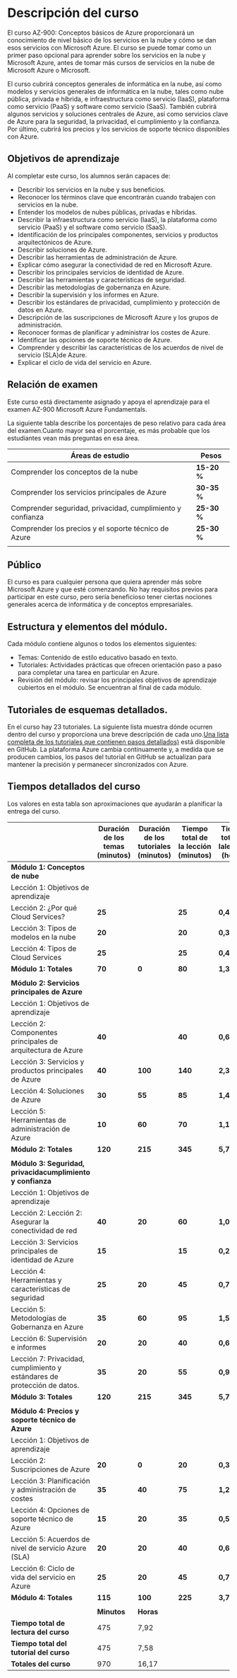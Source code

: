 # Descripción del curso 

El curso AZ-900: Conceptos básicos de Azure proporcionará un conocimiento de nivel básico de los servicios en la nube y cómo se dan esos servicios con Microsoft
Azure. El curso se puede tomar como un primer paso opcional para aprender sobre los servicios en la nube y Microsoft Azure, antes de tomar más cursos de servicios en la
nube de Microsoft Azure o Microsoft. 

El curso cubrirá conceptos generales de informática en la nube, así como modelos y servicios generales de informática en la nube, tales como nube pública, privada e
híbrida, e infraestructura como servicio (IaaS), plataforma como servicio (PaaS) y software como servicio (SaaS). 
También cubrirá algunos servicios y soluciones centrales de Azure, así como servicios clave de Azure para la seguridad, la privacidad, el cumplimiento y la confianza. Por
último, cubrirá los precios y los servicios de soporte técnico disponibles con Azure. 

##  Objetivos de aprendizaje 

Al completar este curso, los alumnos serán capaces de:

- Describir los servicios en la nube y sus beneficios.
- Reconocer los términos clave que encontrarán cuando trabajen con servicios en la nube.
- Entender los modelos de nubes públicas, privadas e híbridas.
- Describir la infraestructura como servicio (IaaS), la plataforma como servicio (PaaS) y el software como servicio (SaaS).
- Identificación de los principales componentes, servicios y productos arquitectónicos de Azure.
- Describir soluciones de Azure.  
- Describir las herramientas de administración de Azure.
- Explicar cómo asegurar la conectividad de red en Microsoft Azure.
- Describir los principales servicios de identidad de Azure.
- Describir las herramientas y características de seguridad.
- Describir las metodologías de gobernanza en Azure.
- Describir la supervisión y los informes en Azure.
- Describir los estándares de privacidad, cumplimiento y protección de datos en Azure.
- Descripción de las suscripciones de Microsoft Azure y los grupos de administración.
- Reconocer formas de planificar y administrar los costes de Azure.
- Identificar las opciones de soporte técnico de Azure.
- Comprender y describir las características de los acuerdos de nivel de servicio (SLA)de Azure.
- Explicar el ciclo de vida del servicio en Azure. 

## Relación de examen 
Este curso está directamente asignado y apoya el aprendizaje para el examen AZ-900 Microsoft Azure Fundamentals.  

La siguiente tabla describe los porcentajes de peso relativo para cada área del examen.Cuanto mayor sea el porcentaje, es más probable que los estudiantes vean más
preguntas en esa área. 

| Áreas de estudio | Pesos |
|  -- | -- |
| Comprender los conceptos de la nube  | **15-20 %**|
| Comprender los servicios principales de Azure | **30-35 %**|
| Comprender seguridad, privacidad, cumplimiento y confianza | **25-30 %**|
| Comprender los precios y el soporte técnico de Azure | **25-30 %**|
| | |

## Público 
El curso es para cualquier persona que quiera aprender más sobre Microsoft Azure y que esté comenzando. No hay requisitos previos para participar en este curso, pero
sería beneficioso tener ciertas nociones generales acerca de informática y de conceptos empresariales.

## Estructura y elementos del módulo. 

Cada módulo contiene algunos o todos los elementos siguientes:

- Temas: Contenido de estilo educativo basado en texto.
- Tutoriales: Actividades prácticas que ofrecen orientación paso a paso para completar una tarea en particular en Azure.
- Revisión del módulo: revisar los principales objetivos de aprendizaje cubiertos en el módulo. Se encuentran al final de cada módulo.

## Tutoriales de esquemas detallados. 

En el curso hay 23 tutoriales. La siguiente lista muestra dónde ocurren dentro del curso y proporciona una breve descripción de cada uno.[Una lista completa de los tutoriales
que contienen pasos detallados)](https://csa-danielvillamizar.github.io/) está disponible en GitHub. La plataforma Azure cambia continuamente y, a medida que se producen cambios, los pasos del tutorial en GitHub se actualizan para mantener la precisión y permanecer sincronizados con Azure. 


## Tiempos detallados del curso 

Los valores en esta tabla son aproximaciones que ayudarán a planificar la entrega del curso.  

| | Duración de los temas (minutos) | Duración de los tutoriales (minutos) |Tiempo total de la lección (minutos) | Tiempo total de lalección (horas) |
|  -- | -- | -- | -- | -- |
| **Módulo 1: Conceptos de nube**   | | | ||
| Lección 1: Objetivos de aprendizaje  | | | | |
| Lección 2: ¿Por qué Cloud Services?   |**25**|   |**25**|**0,42**|
| Lección 3: Tipos de modelos en la nube  |**20** | |**20**|**0,33**|
| Lección 4: Tipos de Cloud Services   |**25** |  |**25**|**0,42**|
|        **Módulo 1: Totales**|**70** |**0**  |**80**|**1,33**|
| |
| **Módulo 2: Servicios principales de Azure**   | | | ||
| Lección 1: Objetivos de aprendizaje  | | | | |
| Lección 2: Componentes principales de arquitectura de Azure   |**40**|   |**40**|**0,67**|
| Lección 3: Servicios y productos principales de Azure    |**40**| **100**  |**140**|**2,33**|
| Lección 4: Soluciones de Azure     |**30**|  **55** |**85**|**1,42**|
| Lección 5: Herramientas de administración de Azure     |**10**|**60**   |**70**|**1,17**|
|        **Módulo 2: Totales**      |**120**|**215** |**345**|**5,75**|
| |
| **Módulo  3: Seguridad, privacidacumplimiento y confianza**   | | | ||
| Lección 1: Objetivos de aprendizaje  | | | | |
| Lección 2: Lección 2: Asegurar la conectividad de red   |**40**| **20**  |**60**|**1,002**|
| Lección 3: Servicios principales de identidad de Azure     |**15**|   |**15**|**0,25**|
| Lección 4: Herramientas y características de seguridad     |**25**| **20**  |**45**|**0,75**|
| Lección 5: Metodologías de Gobernanza en Azure      |**35**| **60**  |**95**|**1,58**|
| Lección 6: Supervisión e informes    |**20**| **20** |**40**|**0,67**|
| Lección 7: Privacidad, cumplimiento y estándares de protección de datos.     |**35**|**20**   |**55**|**0,92**|
|        **Módulo 3: Totales**      |**120**|**215** |**345**|**5,75**|
| |
| **Módulo 4: Precios y soporte técnico de Azure**   | | | ||
| Lección 1: Objetivos de aprendizaje  | | | | |
| Lección 2: Suscripciones de Azure    |**20**| **0** |**20**|**0,33**|
| Lección 3: Planificación y administración de costes   |**35**| **40** |**75**|**1,25**|
| Lección 4: Opciones de soporte técnico de Azure      |**15**| **20** |**35**|**0,58**|
| Lección 5: Acuerdos de nivel de servicio Azure (SLA)      |**20**| **20**  |**40**|**0,67**|
| Lección 6: Ciclo de vida del servicio en Azure     |**25**|  **20** |**45**|**0,75**|
|        **Módulo 4: Totales**      |**115**| **100**  |**225**|**3,75**|
| |
| | **Minutos**|**Horas**|
| **Tiempo total de lectura del curso** |475 |7,92|
| **Tiempo total del tutorial del curso**|475 |7,58|
|**Totales del curso** |970 |16,17|
